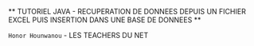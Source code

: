 ** TUTORIEL JAVA - RECUPERATION DE DONNEES DEPUIS UN FICHIER EXCEL PUIS INSERTION DANS UNE BASE DE DONNEES **

``Honor Hounwanou`` - LES TEACHERS DU NET 
